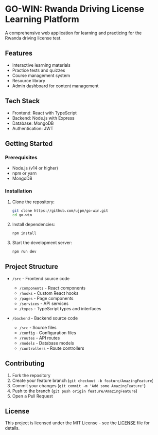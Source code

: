 # GO-WIN: Rwanda Driving License Learning Platform

A comprehensive web application for learning and practicing for the Rwanda driving license test.

## Features

- Interactive learning materials
- Practice tests and quizzes
- Course management system
- Resource library
- Admin dashboard for content management

## Tech Stack

- Frontend: React with TypeScript
- Backend: Node.js with Express
- Database: MongoDB
- Authentication: JWT

## Getting Started

### Prerequisites

- Node.js (v14 or higher)
- npm or yarn
- MongoDB

### Installation

1. Clone the repository:
   ```bash
   git clone https://github.com/ujpm/go-win.git
   cd go-win
   ```

2. Install dependencies:
   ```bash
   npm install
   ```

3. Start the development server:
   ```bash
   npm run dev
   ```

## Project Structure

- `/src` - Frontend source code
  - `/components` - React components
  - `/hooks` - Custom React hooks
  - `/pages` - Page components
  - `/services` - API services
  - `/types` - TypeScript types and interfaces
  
- `/backend` - Backend source code
  - `/src` - Source files
  - `/config` - Configuration files
  - `/routes` - API routes
  - `/models` - Database models
  - `/controllers` - Route controllers

## Contributing

1. Fork the repository
2. Create your feature branch (`git checkout -b feature/AmazingFeature`)
3. Commit your changes (`git commit -m 'Add some AmazingFeature'`)
4. Push to the branch (`git push origin feature/AmazingFeature`)
5. Open a Pull Request

## License

This project is licensed under the MIT License - see the [LICENSE](LICENSE) file for details.
